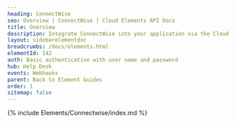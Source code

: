 ```yaml
---
heading: ConnectWise
seo: Overview | ConnectWise | Cloud Elements API Docs
title: Overview
description: Integrate ConnectWise into your application via the Cloud Elements APIs.
layout: sidebarelementdoc
breadcrumbs: /docs/elements.html
elementId: 142
auth: Basic authentication with user name and password
hub: Help Desk
events: Webhooks
parent: Back to Element Guides
order: 1
sitemap: false
---
```


{% include Elements/Connectwise/index.md %}
